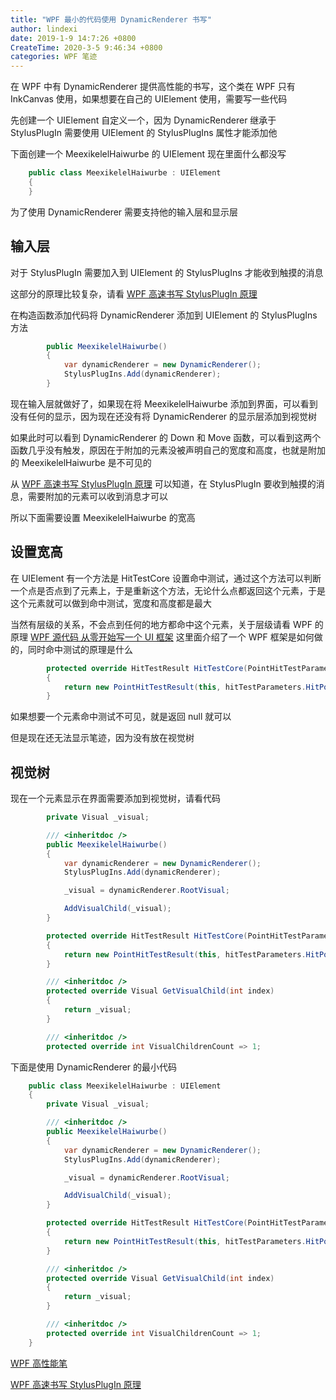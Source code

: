 ```yaml
---
title: "WPF 最小的代码使用 DynamicRenderer 书写"
author: lindexi
date: 2019-1-9 14:7:26 +0800
CreateTime: 2020-3-5 9:46:34 +0800
categories: WPF 笔迹
---
```


在 WPF 中有 DynamicRenderer 提供高性能的书写，这个类在 WPF 只有 InkCanvas 使用，如果想要在自己的 UIElement 使用，需要写一些代码

<!--more-->


<!-- csdn -->
<!-- 标签：WPF，笔迹 -->

先创建一个 UIElement 自定义一个，因为 DynamicRenderer 继承于 StylusPlugIn 需要使用 UIElement 的 StylusPlugIns 属性才能添加他

下面创建一个 MeexikelelHaiwurbe 的 UIElement 现在里面什么都没写

```csharp
    public class MeexikelelHaiwurbe : UIElement
    {
    }
```

为了使用 DynamicRenderer 需要支持他的输入层和显示层

## 输入层

对于 StylusPlugIn 需要加入到 UIElement 的 StylusPlugIns 才能收到触摸的消息

这部分的原理比较复杂，请看 [WPF 高速书写 StylusPlugIn 原理](https://lindexi.gitee.io/post/WPF-%E9%AB%98%E9%80%9F%E4%B9%A6%E5%86%99-StylusPlugIn-%E5%8E%9F%E7%90%86.html )

在构造函数添加代码将 DynamicRenderer 添加到 UIElement 的 StylusPlugIns 方法

```csharp
        public MeexikelelHaiwurbe()
        {
            var dynamicRenderer = new DynamicRenderer();
            StylusPlugIns.Add(dynamicRenderer);
        }
```

现在输入层就做好了，如果现在将 MeexikelelHaiwurbe 添加到界面，可以看到没有任何的显示，因为现在还没有将 DynamicRenderer 的显示层添加到视觉树

如果此时可以看到 DynamicRenderer 的 Down 和 Move 函数，可以看到这两个函数几乎没有触发，原因在于附加的元素没被声明自己的宽度和高度，也就是附加的 MeexikelelHaiwurbe 是不可见的

从 [WPF 高速书写 StylusPlugIn 原理](https://lindexi.gitee.io/post/WPF-%E9%AB%98%E9%80%9F%E4%B9%A6%E5%86%99-StylusPlugIn-%E5%8E%9F%E7%90%86.html ) 可以知道，在 StylusPlugIn 要收到触摸的消息，需要附加的元素可以收到消息才可以

所以下面需要设置 MeexikelelHaiwurbe 的宽高

## 设置宽高

在 UIElement 有一个方法是 HitTestCore 设置命中测试，通过这个方法可以判断一个点是否点到了元素上，于是重新这个方法，无论什么点都返回这个元素，于是这个元素就可以做到命中测试，宽度和高度都是最大

当然有层级的关系，不会点到任何的地方都命中这个元素，关于层级请看 WPF 的原理 [WPF 源代码 从零开始写一个 UI 框架](https://lindexi.gitee.io/post/WPF-%E6%BA%90%E4%BB%A3%E7%A0%81-%E4%BB%8E%E9%9B%B6%E5%BC%80%E5%A7%8B%E5%86%99%E4%B8%80%E4%B8%AA-UI-%E6%A1%86%E6%9E%B6.html ) 这里面介绍了一个 WPF 框架是如何做的，同时命中测试的原理是什么

```csharp
        protected override HitTestResult HitTestCore(PointHitTestParameters hitTestParameters)
        {
            return new PointHitTestResult(this, hitTestParameters.HitPoint);
        }
```

如果想要一个元素命中测试不可见，就是返回 null 就可以


但是现在还无法显示笔迹，因为没有放在视觉树

## 视觉树

现在一个元素显示在界面需要添加到视觉树，请看代码

```csharp
        private Visual _visual;

        /// <inheritdoc />
        public MeexikelelHaiwurbe()
        {
            var dynamicRenderer = new DynamicRenderer();
            StylusPlugIns.Add(dynamicRenderer);

            _visual = dynamicRenderer.RootVisual;

            AddVisualChild(_visual);
        }

        protected override HitTestResult HitTestCore(PointHitTestParameters hitTestParameters)
        {
            return new PointHitTestResult(this, hitTestParameters.HitPoint);
        }

        /// <inheritdoc />
        protected override Visual GetVisualChild(int index)
        {
            return _visual;
        }

        /// <inheritdoc />
        protected override int VisualChildrenCount => 1;
```

下面是使用 DynamicRenderer 的最小代码

```csharp
    public class MeexikelelHaiwurbe : UIElement
    {
        private Visual _visual;

        /// <inheritdoc />
        public MeexikelelHaiwurbe()
        {
            var dynamicRenderer = new DynamicRenderer();
            StylusPlugIns.Add(dynamicRenderer);

            _visual = dynamicRenderer.RootVisual;

            AddVisualChild(_visual);
        }

        protected override HitTestResult HitTestCore(PointHitTestParameters hitTestParameters)
        {
            return new PointHitTestResult(this, hitTestParameters.HitPoint);
        }

        /// <inheritdoc />
        protected override Visual GetVisualChild(int index)
        {
            return _visual;
        }

        /// <inheritdoc />
        protected override int VisualChildrenCount => 1;
    }
```

[WPF 高性能笔](https://lindexi.gitee.io/post/WPF-%E9%AB%98%E6%80%A7%E8%83%BD%E7%AC%94.html )

[WPF 高速书写 StylusPlugIn 原理](https://lindexi.gitee.io/post/WPF-%E9%AB%98%E9%80%9F%E4%B9%A6%E5%86%99-StylusPlugIn-%E5%8E%9F%E7%90%86.html ) 

